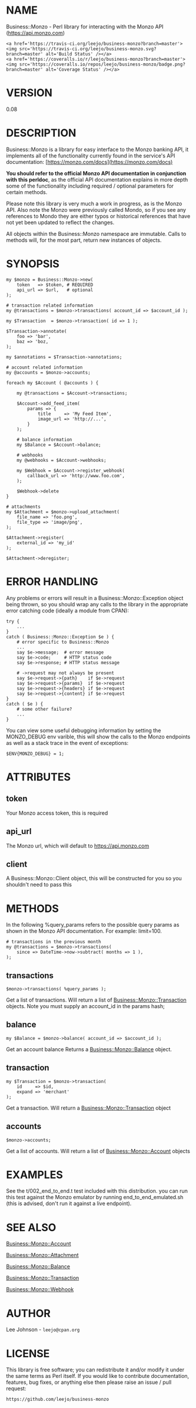 # NAME

Business::Monzo - Perl library for interacting with the Monzo API
(https://api.monzo.com)

<div>

    <a href='https://travis-ci.org/leejo/business-monzo?branch=master'><img src='https://travis-ci.org/leejo/business-monzo.svg?branch=master' alt='Build Status' /></a>
    <a href='https://coveralls.io/r/leejo/business-monzo?branch=master'><img src='https://coveralls.io/repos/leejo/business-monzo/badge.png?branch=master' alt='Coverage Status' /></a>
</div>

# VERSION

0.08

# DESCRIPTION

Business::Monzo is a library for easy interface to the Monzo banking API,
it implements all of the functionality currently found in the service's API
documentation: [https://monzo.com/docs](https://monzo.com/docs)

**You should refer to the official Monzo API documentation in conjunction**
**with this perldoc**, as the official API documentation explains in more depth
some of the functionality including required / optional parameters for certain
methods.

Please note this library is very much a work in progress, as is the Monzo API.
Also note the Monzo were previously called Mondo, so if you see any references
to Mondo they are either typos or historical references that have not yet been
updated to reflect the changes.

All objects within the Business::Monzo namespace are immutable. Calls to methods
will, for the most part, return new instances of objects.

# SYNOPSIS

    my $monzo = Business::Monzo->new(
        token   => $token, # REQUIRED
        api_url => $url,   # optional
    );

    # transaction related information
    my @transactions = $monzo->transactions( account_id => $account_id );

    my $Transaction  = $monzo->transaction( id => 1 );

    $Transaction->annotate(
        foo => 'bar',
        baz => 'boz,
    );

    my $annotations = $Transaction->annotations;

    # account related information
    my @accounts = $monzo->accounts;

    foreach my $Account ( @accounts ) {

        my @transactions = $Account->transactions;

        $Account->add_feed_item(
            params => {
                title     => 'My Feed Item',
                image_url => 'http://...',
            }
        );

        # balance information
        my $Balance = $Account->balance;

        # webhooks
        my @webhooks = $Account->webhooks;

        my $Webhook = $Account->register_webhook(
            callback_url => 'http://www.foo.com',
        );

        $Webhook->delete
    }

    # attachments
    my $Attachment = $monzo->upload_attachment(
        file_name => 'foo.png',
        file_type => 'image/png',
    );

    $Attachment->register(
        external_id => 'my_id'
    );

    $Attachment->deregister;

# ERROR HANDLING

Any problems or errors will result in a Business::Monzo::Exception
object being thrown, so you should wrap any calls to the library in the
appropriate error catching code (ideally a module from CPAN):

    try {
        ...
    }
    catch ( Business::Monzo::Exception $e ) {
        # error specific to Business::Monzo
        ...
        say $e->message;  # error message
        say $e->code;     # HTTP status code
        say $e->response; # HTTP status message

        # ->request may not always be present
        say $e->request->{path}    if $e->request
        say $e->request->{params}  if $e->request
        say $e->request->{headers} if $e->request
        say $e->request->{content} if $e->request
    }
    catch ( $e ) {
        # some other failure?
        ...
    }

You can view some useful debugging information by setting the MONZO\_DEBUG
env varible, this will show the calls to the Monzo endpoints as well as a
stack trace in the event of exceptions:

    $ENV{MONZO_DEBUG} = 1;

# ATTRIBUTES

## token

Your Monzo access token, this is required

## api\_url

The Monzo url, which will default to https://api.monzo.com

## client

A Business::Monzo::Client object, this will be constructed for you so
you shouldn't need to pass this

# METHODS

In the following %query\_params refers to the possible query params as shown in
the Monzo API documentation. For example: limit=100.

    # transactions in the previous month
    my @transactions = $monzo->transactions(
        since => DateTime->now->subtract( months => 1 ),
    );

## transactions

    $monzo->transactions( %query_params );

Get a list of transactions. Will return a list of [Business::Monzo::Transaction](https://metacpan.org/pod/Business::Monzo::Transaction)
objects. Note you must supply an account\_id in the params hash;

## balance

    my $Balance = $monzo->balance( account_id => $account_id );

Get an account balance Returns a [Business::Monzo::Balance](https://metacpan.org/pod/Business::Monzo::Balance) object.

## transaction

    my $Transaction = $monzo->transaction(
        id     => $id,
        expand => 'merchant'
    );

Get a transaction. Will return a [Business::Monzo::Transaction](https://metacpan.org/pod/Business::Monzo::Transaction) object

## accounts

    $monzo->accounts;

Get a list of accounts. Will return a list of [Business::Monzo::Account](https://metacpan.org/pod/Business::Monzo::Account)
objects

# EXAMPLES

See the t/002\_end\_to\_end.t test included with this distribution. you can run
this test against the Monzo emulator by running end\_to\_end\_emulated.sh (this
is advised, don't run it against a live endpoint).

# SEE ALSO

[Business::Monzo::Account](https://metacpan.org/pod/Business::Monzo::Account)

[Business::Monzo::Attachment](https://metacpan.org/pod/Business::Monzo::Attachment)

[Business::Monzo::Balance](https://metacpan.org/pod/Business::Monzo::Balance)

[Business::Monzo::Transaction](https://metacpan.org/pod/Business::Monzo::Transaction)

[Business::Monzo::Webhook](https://metacpan.org/pod/Business::Monzo::Webhook)

# AUTHOR

Lee Johnson - `leejo@cpan.org`

# LICENSE

This library is free software; you can redistribute it and/or modify it under
the same terms as Perl itself. If you would like to contribute documentation,
features, bug fixes, or anything else then please raise an issue / pull request:

    https://github.com/leejo/business-monzo
